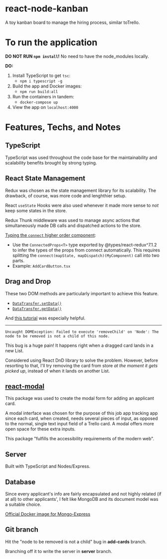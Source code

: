 # react-node-kanban
A toy ​kanban board​ to manage the hiring process, similar to ​Trello.

# To run the application
**DO NOT RUN `npm install`!** No need to have the node_modules locally.

**DO:**

1. Install TypeScript to get `tsc`:
    - `npm i typescript -g`
2. Build the app and Docker images:
    - `npm run build:all`
3. Run the containers in tandem:
    - `docker-compose up`
4. View the app on `localhost:4000`


# Features, Techs, and Notes
## TypeScript
TypeScript was used throughout the code base for the maintainability and scalability benefits brought by strong typing.

## React State Management
Redux was chosen as the state management library for its scalability. The drawback, of course, was more code and lenghthier setup. 

React `useState` Hooks were also used whenever it made more sense to _not_ keep some states in the store.

Redux Thunk middleware was used to manage async actions that simultaneously made DB calls and dispatched actions to the store.

[Typing the `connect` higher order component](https://redux.js.org/recipes/usage-with-typescript#typing-the-connect-higher-order-component):
- Use the `ConnectedProps<T>` type exported by @types/react-redux^7.1.2 to infer the types of the props from connect automatically. This requires splitting the `connect(mapState, mapDispatch)(MyComponent)` call into two parts.
- Example: `AddCardButton.tsx`

## Drag and Drop
These two DOM methods are particularly important to achieve this feature.
- [`DataTransfer.setData()`](https://developer.mozilla.org/en-US/docs/Web/API/DataTransfer/setData)
- [`DataTransfer.getData()`](https://developer.mozilla.org/en-US/docs/Web/API/DataTransfer/getData)

And [this tutorial](https://www.youtube.com/watch?v=-MfTv5VRM0A&t=5s) was especially helpful.

---

```
Uncaught DOMException: Failed to execute 'removeChild' on 'Node': The node to be removed is not a child of this node.
```
This bug is a huge pain! It happens right when a dragged card lands in a new List. 

Considered using React DnD library to solve the problem. However, before resorting to that, I'll try removing the card from store _at the moment it gets picked up_, instead of when it lands on another List.

## [react-modal](http://reactcommunity.org/react-modal/)
This package was used to create the modal form for adding an applicant card. 

A modal interface was chosen for the purpose of this job app tracking app since each card, when created, needs several pieces of input, as opposed to the normal, single text input field of a Trello card. A modal offers more open space for these extra inputs.

This package "fulfills the accessibility requirements of the modern web".

## Server
Built with TypeScript and Nodes/Express.

## Database
Since every applicant's info are fairly encapsulated and not highly related (if at all) to other applicants', I felt like MongoDB and its document model was a suitable choice.

[Official Docker image for Mongo-Express](https://hub.docker.com/_/mongo-express)

## Git branch
Hit the "node to be removed is not a child" bug in **add-cards** branch.

Branching off it to write the server in **server** branch.